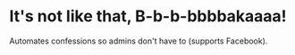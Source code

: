 # It's not like that, B-b-b-bbbbakaaaa!

Automates confessions so admins don't have to (supports Facebook).

